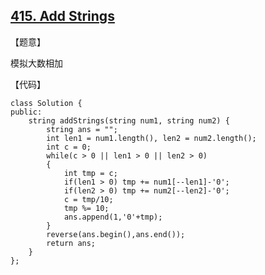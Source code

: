 ## [415. Add Strings](https://leetcode.com/problems/add-strings/description/)

【题意】

模拟大数相加



【代码】

```
class Solution {
public:
    string addStrings(string num1, string num2) {
    	string ans = "";
        int len1 = num1.length(), len2 = num2.length();
	    int c = 0;
		while(c > 0 || len1 > 0 || len2 > 0)
        {
        	int tmp = c;
        	if(len1 > 0) tmp += num1[--len1]-'0';
        	if(len2 > 0) tmp += num2[--len2]-'0';
			c = tmp/10;
			tmp %= 10;
			ans.append(1,'0'+tmp);
		}
        reverse(ans.begin(),ans.end());
		return ans;
    }
};
```

